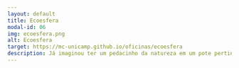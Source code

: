 ```yaml
---
layout: default
title: Ecoesfera
modal-id: 06
img: ecoesfera.png
alt: Ecoesfera
target: https://mc-unicamp.github.io/oficinas/ecoesfera
description: Já imaginou ter um pedacinho da natureza em um pote pertinho de você? Ver um ecossistema se desenvolvendo e crescendo? Aventure-se construindo uma EcoEsfera! Faixa etária recomendada - a partir de 8 anos.
---
```

